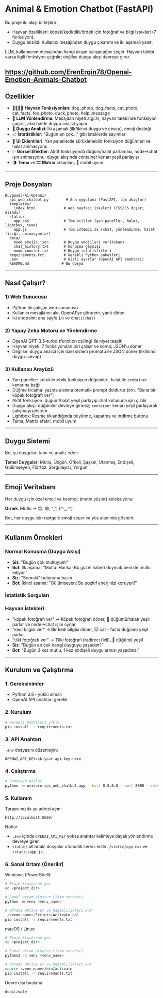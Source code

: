 # Animal & Emotion Chatbot (FastAPI)

Bu proje iki akışı birleştirir:
- Hayvan özellikleri: köpek/kedi/tilki/ördek için fotoğraf ve bilgi istekleri (7 fonksiyon).
- Duygu analizi: Kullanıcı mesajından duygu çıkarımı ve iki aşamalı yanıt.

LLM, kullanıcının mesajından hangi akışın çalışacağını seçer. Hayvan talebi varsa ilgili fonksiyon çağrılır; değilse duygu akışı devreye girer.

## https://github.com/ErenErgin78/Openai-Emotion-Animals-Chatbot


## Özellikler

- 🐶🐱🦊🦆 **Hayvan Fonksiyonları**: dog_photo, dog_facts, cat_photo, cat_facts, fox_photo, duck_photo, help_message
- 🔌 **LLM Yönlendirme**: Mesajdan niyeti algılar; hayvan talebinde fonksiyon çağırır, aksi halde duygu analizi yapar
- 💬 **Duygu Analizi**: İki aşamalı (ilk/ikinci duygu ve cevap), emoji desteği
- 📈 **İstatistikler**: "Bugün en çok..." gibi isteklerde sayımlar
- 🧠 **UI Eklentileri**: Yan panellerde sürüklenebilir fonksiyon düğümleri ve halat animasyonu
- ✨ **Görsel Efektler**: Aktif fonksiyonda düğüm/halat parlaması, node→chat ışın animasyonu; duygu akışında container kenarı yeşil parlayışı
- 🌗 **Tema** ve 🎞️ **Matrix** arkaplan, 📱 mobil uyum

---

## Proje Dosyaları

```
Duygusal-Ai-Openai/
  api_web_chatbot.py        # Ana uygulama (FastAPI, tüm akışlar)
  templates/
    index.html             # Web sayfası iskeleti (CSS/JS dışarı alındı)
  static/
    app.css                # Tüm stiller (yan paneller, halat, lightbox, tema)
    app.js                 # Tüm istemci JS (chat, yönlendirme, halat fiziği, animasyonlar)
  data/
    mood_emojis.json       # Duygu emojileri veritabanı
    chat_history.txt       # Konuşma geçmişi
    mood_counter.txt       # Duygu istatistikleri
  requirements.txt         # Gerekli Python paketleri
  .env                     # Gizli ayarlar (OpenAI API anahtarı)
  README.md               # Bu dosya
```

---

## Nasıl Çalışır?

### 1) Web Sunucusu
- Python ile çalışan web sunucusu
- Kullanıcı mesajlarını alır, OpenAI'ye gönderir, yanıt döner
- İki endpoint: ana sayfa (`/`) ve chat (`/chat`)

### 2) Yapay Zeka Motoru ve Yönlendirme
- OpenAI GPT-3.5-turbo (function calling) ile niyet tespiti
- Hayvan niyeti: 7 fonksiyondan biri çalışır ve sonuç JSON'u döner
- Değilse: duygu analizi için özel sistem promptu ile JSON döner (ilk/ikinci duygu+cevap)

### 3) Kullanıcı Arayüzü
- Yan paneller: sürüklenebilir fonksiyon düğümleri, halat ile `container` kenarına bağlı
- Düğme tıklama: yazma alanına otomatik prompt doldurur (örn. "Bana bir köpek fotoğrafı ver")
- Aktif fonksiyon: düğüm/halat yeşil parlayıp chat kutusuna ışın çizilir
- Duygu akışı: düğümler devreye girmez; `container` kenarı yeşil parlayarak çalışmayı gösterir
- Lightbox: Resme tıklandığında büyütme, kapatma ve indirme butonu
- Tema, Matrix efekti, mobil uyum

---

## Duygu Sistemi

Bot şu duyguları tanır ve analiz eder:

**Temel Duygular**: Mutlu, Üzgün, Öfkeli, Şaşkın, Utanmış, Endişeli, Gülümseyen, Flörtöz, Sorgulayıcı, Yorgun

---

## Emoji Veritabanı

Her duygu için özel emoji ve kaomoji (metin yüzler) koleksiyonu:

**Örnek**: Mutlu → 😊, 😄, ^_^, (◠‿◠)

Bot, her duygu için rastgele emoji seçer ve yüz alanında gösterir.

---

## Kullanım Örnekleri

### Normal Konuşma (Duygu Akışı)
- **Siz**: "Bugün çok mutluyum!"
- **Bot**: İlk aşama: "Mutlu: Harika! Bu güzel haberi duymak beni de mutlu ediyor."
- **Siz**: "Sonraki" butonuna basın
- **Bot**: İkinci aşama: "Gülümseyen: Bu pozitif enerjinizi koruyun!"

### İstatistik Sorguları
### Hayvan İstekleri
- "köpek fotoğrafı ver" → Köpek fotoğrafı döner, 🐶 düğümü/halatı yeşil parlar ve node→chat ışını oynar
- "kedi bilgisi ver" → Bir kedi bilgisi döner, 🐱 cat - facts düğümü yeşil parlar
- "tilki fotoğrafı ver" → Tilki fotoğrafı (redirect fixli), 🦊 düğümü yeşil
- **Siz**: "Bugün en çok hangi duyguyu yaşadım?"
- **Bot**: "Bugün 3 kez mutlu, 1 kez endişeli duygularınızı yaşadınız."

---

## Kurulum ve Çalıştırma

### 1. Gereksinimler
- Python 3.8+ yüklü olmalı
- OpenAI API anahtarı gerekli

### 2. Kurulum
```bash
# Gerekli paketleri yükle
pip install -r requirements.txt
```

### 3. API Anahtarı
`.env` dosyasını düzenleyin:
```
OPENAI_API_KEY=sk-your-api-key-here
```

### 4. Çalıştırma
```bash
# Sunucuyu başlat
python -m uvicorn api_web_chatbot:app --host 0.0.0.0 --port 8000 --reload
```

### 5. Kullanım
Tarayıcınızda şu adresi açın:
```
http://localhost:8000/
```

Notlar
- `.env` içinde `OPENAI_API_KEY` yoksa anahtar kelimeye dayalı yönlendirme devreye girer.
- `static/` altındaki dosyalar otomatik servis edilir: `/static/app.css` ve `/static/app.js`.

### 6. Sanal Ortam (Önerilir)

Windows (PowerShell):
```powershell
# Proje klasörüne geç
cd <project_dir>

# Sanal ortam oluştur (isim serbest)
python -m venv <venv_name>

# Ortamı aktive et ve bağımlılıkları kur
./<venv_name>/Scripts/Activate.ps1
pip install -r requirements.txt
```

macOS / Linux:
```bash
# Proje klasörüne geç
cd <project_dir>

# Sanal ortam oluştur (isim serbest)
python3 -m venv <venv_name>

# Ortamı aktive et ve bağımlılıkları kur
source <venv_name>/bin/activate
pip install -r requirements.txt
```

Devre dışı bırakma:
```bash
deactivate
```